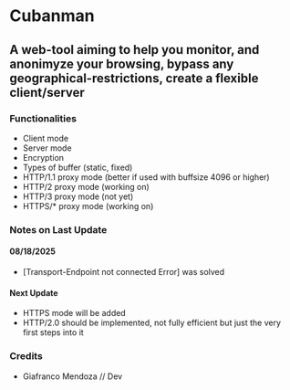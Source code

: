 <h1>Cubanman</h1>

<h2>A web-tool aiming to help you monitor, and anonimyze your browsing, bypass any geographical-restrictions, create a flexible client/server</h2>

<h3>Functionalities</h3>

- Client mode
- Server mode
- Encryption
- Types of buffer (static, fixed)
- HTTP/1.1 proxy mode (better if used with buffsize 4096 or higher)
- HTTP/2 proxy mode (working on)
- HTTP/3 proxy mode (not yet)
- HTTPS/* proxy mode (working on)

<h3>Notes on Last Update</h3>

<h4>08/18/2025</h4>

- [Transport-Endpoint not connected Error] was solved

<h4>Next Update</h4>

- HTTPS mode will be added
- HTTP/2.0 should be implemented, not fully efficient but just the very first steps into it

<h3>Credits</h3>

- Giafranco Mendoza // Dev

